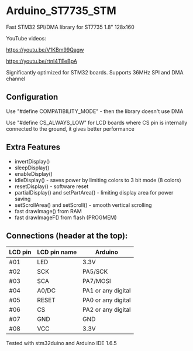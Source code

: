 # Arduino_ST7735_STM
Fast STM32 SPI/DMA library for ST7735 1.8" 128x160

YouTube videos:

https://youtu.be/V1KBm99Qagw

https://youtu.be/rtnI4TEeBpA

Significantly optimized for STM32 boards. Supports 36MHz SPI and DMA channel

## Configuration

Use "#define COMPATIBILITY_MODE" - then the library doesn't use DMA

Use "#define CS_ALWAYS_LOW" for LCD boards where CS pin is internally connected to the ground, it gives better performance


## Extra Features
- invertDisplay()
- sleepDisplay()
- enableDisplay()
- idleDisplay() - saves power by limiting colors to 3 bit mode (8 colors)
- resetDisplay() - software reset
- partialDisplay() and setPartArea() - limiting display area for power saving
- setScrollArea() and setScroll() - smooth vertical scrolling
- fast drawImage() from RAM
- fast drawImageF() from flash (PROGMEM)

## Connections (header at the top):

|LCD pin|LCD pin name|Arduino|
|--|--|--|
 |#01| LED| 3.3V|
 |#02| SCK |PA5/SCK|
 |#03| SCA |PA7/MOSI|
 |#04| A0/DC|PA1 or any digital
 |#05| RESET|PA0 or any digital|
 |#06| CS|PA2 or any digital|
 |#07| GND | GND|
 |#08| VCC | 3.3V|
 
 Tested with stm32duino and Arduino IDE 1.6.5
 
